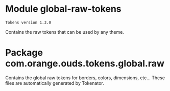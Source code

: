 # Module global-raw-tokens

```
Tokens version 1.3.0
```

Contains the raw tokens that can be used by any theme.

# Package com.orange.ouds.tokens.global.raw

Contains the global raw tokens for borders, colors, dimensions, etc... These files are automatically generated by Tokenator.